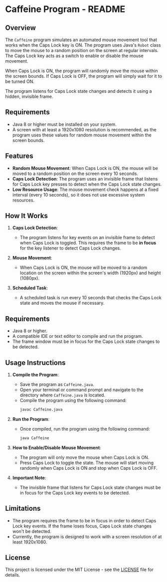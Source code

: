 # Caffeine Program - README

## Overview

The `Caffeine` program simulates an automated mouse movement tool that works when the Caps Lock key is ON. The program uses Java's `Robot` class to move the mouse to a random position on the screen at regular intervals. The Caps Lock key acts as a switch to enable or disable the mouse movement. 

When Caps Lock is ON, the program will randomly move the mouse within the screen bounds. If Caps Lock is OFF, the program will simply wait for it to be turned ON.

The program listens for Caps Lock state changes and detects it using a hidden, invisible frame.

## Requirements

- Java 8 or higher must be installed on your system.
- A screen with at least a 1920x1080 resolution is recommended, as the program uses these values for random mouse movement within the screen bounds.

## Features

- **Random Mouse Movement**: When Caps Lock is ON, the mouse will be moved to a random position on the screen every 10 seconds.
- **Caps Lock Detection**: The program uses an invisible frame that listens for Caps Lock key presses to detect when the Caps Lock state changes.
- **Low Resource Usage**: The mouse movement check happens at a fixed interval (every 10 seconds), so it does not use excessive system resources.

## How It Works

1. **Caps Lock Detection**: 
   - The program listens for key events on an invisible frame to detect when Caps Lock is toggled. This requires the frame to be **in focus** for the key listener to detect Caps Lock changes.
   
2. **Mouse Movement**:
   - When Caps Lock is ON, the mouse will be moved to a random location on the screen within the screen's width (1920px) and height (1080px).
   
3. **Scheduled Task**:
   - A scheduled task is run every 10 seconds that checks the Caps Lock state and moves the mouse if necessary.

## Requirements

- Java 8 or higher.
- A compatible IDE or text editor to compile and run the program.
- The frame window must be in focus for the Caps Lock state changes to be detected.

## Usage Instructions

1. **Compile the Program**:
   - Save the program as `Caffeine.java`.
   - Open your terminal or command prompt and navigate to the directory where `Caffeine.java` is located.
   - Compile the program using the following command:
     ```bash
     javac Caffeine.java
     ```

2. **Run the Program**:
   - Once compiled, run the program using the following command:
     ```bash
     java Caffeine
     ```

3. **How to Enable/Disable Mouse Movement**:
   - The program will only move the mouse when Caps Lock is ON.
   - Press Caps Lock to toggle the state. The mouse will start moving randomly when Caps Lock is ON and stop when Caps Lock is OFF.

4. **Important Note**:
   - The invisible frame that listens for Caps Lock state changes must be in focus for the Caps Lock key events to be detected.

## Limitations

- The program requires the frame to be in focus in order to detect Caps Lock key events. If the frame loses focus, Caps Lock state changes won't be detected.
- Currently, the program is designed to work with a screen resolution of at least 1920x1080.

## License

This project is licensed under the MIT License - see the [LICENSE](./LICENSE) file for details.
